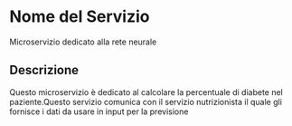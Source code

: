 # Nome del Servizio

Microservizio dedicato alla rete neurale

## Descrizione

Questo microservizio è dedicato al calcolare la percentuale di diabete nel paziente.Questo servizio comunica con il servizio nutrizionista il quale gli fornisce i dati da usare in input per la previsione